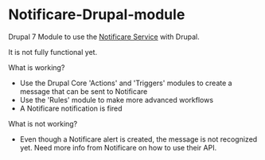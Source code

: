 Notificare-Drupal-module
========================

Drupal 7 Module to use the [Notificare Service](https://notifica.re/ "Visit https://notifica.re/") with Drupal. 

It is not fully functional yet. 

What is working?

* Use the Drupal Core 'Actions' and 'Triggers' modules to create a message that can be sent to Notificare
* Use the 'Rules' module to make more advanced workflows
* A Notificare notification is fired

What is not working?

* Even though a Notificare alert is created, the message is not recognized yet. Need more info from Notificare on how to use their API.




